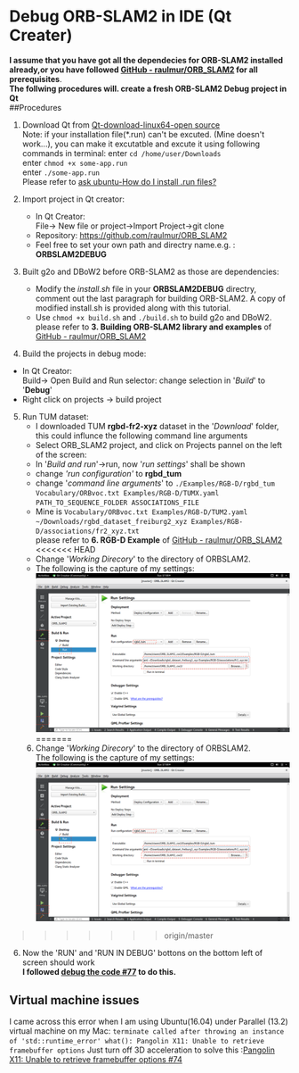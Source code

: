 


# Debug ORB-SLAM2 in IDE (Qt Creater)
**I assume that you have got all the dependecies for ORB-SLAM2 installed already,or you have followed  [GitHub - raulmur/ORB_SLAM2](https://github.com/raulmur/ORB_SLAM2 ) for all prerequisites**.  
**The follwing procedures will. create a fresh ORB-SLAM2 Debug project in Qt**  
##Procedures
1. Download Qt from  [Qt-download-linux64-open source](qt-unified-linux-x64-3.0.4-online)  
Note: if your installation file(*.run) can't be excuted. (Mine doesn't work...), you can make it excutatble and excute it using following commands in terminal:
enter `cd /home/user/Downloads`  
enter `chmod +x some-app.run`  
enter `./some-app.run`  
Please refer to [ask ubuntu-How do I install .run files?](https://askubuntu.com/questions/18747/how-do-i-install-run-files)
2. Import project in Qt creator:  
	* 	In Qt Creator:  
	File-> New file or project->Import Project->git clone
	* 	Repository: https://github.com/raulmur/ORB_SLAM2  
	* 	Feel free to set your own path and directry name.e.g. : **ORBSLAM2DEBUG**  
	
2. Built g2o and DBoW2 before ORB-SLAM2 as those are dependencies:  
 	* Modify the *install.sh* file in your **ORBSLAM2DEBUG**  directry, comment out the last paragraph for building ORB-SLAM2. A copy of modified install.sh is provided along with this tutorial.  
	*  	Use `chmod +x build.sh` and `./build.sh` to build g2o and DBoW2.  
 	please refer to **3. Building ORB-SLAM2 library and examples** of [GitHub - raulmur/ORB_SLAM2](https://github.com/raulmur/ORB_SLAM2 )
3. Build the projects in debug mode: 	
* 	 In Qt Creator:  
 		Build-> Open Build and Run selector: change selection in '*Build*' to '**Debug**'  
* 	 Right click on projects -> build project 

5.  Run TUM dataset:
	* 	 I downloaded TUM **rgbd-fr2-xyz** dataset in the '*Download*' folder, this could influnce the following command line arguments
	* 	 Select ORB_SLAM2 project, and click on Projects pannel on the left of the screen:
	* 	In '*Build and run*'->run, now '*run settings*' shall be shown
	* 	change *'run configuration'* to **rgbd_tum**
	* 	change '*command line arguments*' to  `./Examples/RGB-D/rgbd_tum Vocabulary/ORBvoc.txt Examples/RGB-D/TUMX.yaml PATH_TO_SEQUENCE_FOLDER ASSOCIATIONS_FILE`  
	* 	Mine is `Vocabulary/ORBvoc.txt Examples/RGB-D/TUM2.yaml ~/Downloads/rgbd_dataset_freiburg2_xyz Examples/RGB-D/associations/fr2_xyz.txt`  
	please refer to **6. RGB-D Example** of [GitHub - raulmur/ORB_SLAM2](https://github.com/raulmur/ORB_SLAM2 )
<<<<<<< HEAD
	* 	Change '*Working Direcory*' to the directory of ORBSLAM2.  
	* The following is the capture of my settings: 
![Run_settings](\Run_settings.png)
=======
	6. Change '*Working Direcory*' to the directory of ORBSLAM2.  
The following is the capture of my settings: 
![Run_settings](https://raw.githubusercontent.com/Dkaka/Little_tutorials/master/Run_settings.png)
>>>>>>> origin/master

6. Now the 'RUN' and 'RUN IN DEBUG' bottons on the bottom left of screen should work    
**I followed [debug the code #77](https://github.com/raulmur/ORB_SLAM/issues/77) to do this.**
## Virtual machine issues
I came across this error when I am using Ubuntu(16.04) under Parallel (13.2) virtual machine on my Mac:
`terminate called after throwing an instance of 'std::runtime_error' what(): Pangolin X11: Unable to retrieve framebuffer options`
Just turn off 3D acceleration to solve this :[Pangolin X11: Unable to retrieve framebuffer options #74](https://github.com/stevenlovegrove/Pangolin/issues/74#issuecomment-178248684)

